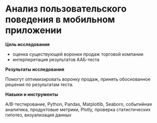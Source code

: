 # Анализ пользовательского поведения в мобильном приложении

**Цель исследования**

- оценка существующей воронки продаж торговой компании
- интерперетация результатов ААБ-теста

**Результаты исследования**

Помогут оптимизировать воронку продаж, принять обоснованное решения по результатам теста.

**Навыки и инструменты**

A/B-тестирование,
Python,
Pandas,
Matplotlib,
Seaborn,
событийная аналитика,
продуктовые метрики,
Plotly,
проверка статистических гипотез,
визуализация данных
